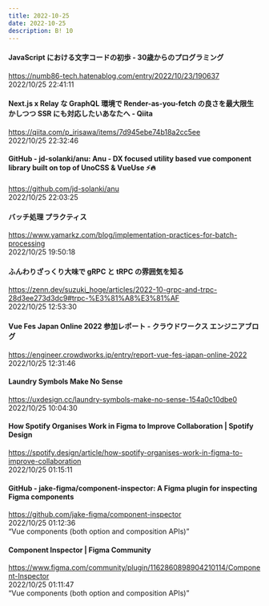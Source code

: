 ```yaml
---
title: 2022-10-25
date: 2022-10-25
description: B! 10
---
```


#### JavaScript における文字コードの初歩 - 30歳からのプログラミング
https://numb86-tech.hatenablog.com/entry/2022/10/23/190637<br>
2022/10/25 22:41:11<br>


#### Next.js x Relay な GraphQL 環境で Render-as-you-fetch の良さを最大限生かしつつ SSR にも対応したいあなたへ - Qiita
https://qiita.com/p_irisawa/items/7d945ebe74b18a2cc5ee<br>
2022/10/25 22:32:46<br>


#### GitHub - jd-solanki/anu: Anu - DX focused utility based vue component library built on top of UnoCSS & VueUse ⚡️🔥
https://github.com/jd-solanki/anu<br>
2022/10/25 22:03:25<br>


#### バッチ処理 プラクティス
https://www.yamarkz.com/blog/implementation-practices-for-batch-processing<br>
2022/10/25 19:50:18<br>


#### ふんわりざっくり大味で gRPC と tRPC の雰囲気を知る
https://zenn.dev/suzuki_hoge/articles/2022-10-grpc-and-trpc-28d3ee273d3dc9#trpc-%E3%81%A8%E3%81%AF<br>
2022/10/25 12:53:30<br>


#### Vue Fes Japan Online 2022 参加レポート - クラウドワークス エンジニアブログ
https://engineer.crowdworks.jp/entry/report-vue-fes-japan-online-2022<br>
2022/10/25 12:31:46<br>


#### Laundry Symbols Make No Sense
https://uxdesign.cc/laundry-symbols-make-no-sense-154a0c10dbe0<br>
2022/10/25 10:04:30<br>


#### How Spotify Organises Work in Figma to Improve Collaboration | Spotify Design
https://spotify.design/article/how-spotify-organises-work-in-figma-to-improve-collaboration<br>
2022/10/25 01:15:11<br>


#### GitHub - jake-figma/component-inspector: A Figma plugin for inspecting Figma components
https://github.com/jake-figma/component-inspector<br>
2022/10/25 01:12:36<br>
“Vue components (both option and composition APIs)”


#### Component Inspector | Figma Community
https://www.figma.com/community/plugin/1162860898904210114/Component-Inspector<br>
2022/10/25 01:11:47<br>
“Vue components (both option and composition APIs)”


